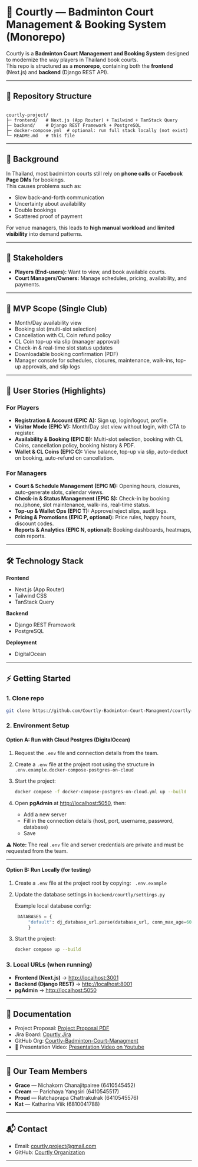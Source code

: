 # 🏸 Courtly — Badminton Court Management & Booking System (Monorepo)

Courtly is a **Badminton Court Management and Booking System** designed to modernize the way players in Thailand book courts.  
This repo is structured as a **monorepo**, containing both the **frontend** (Next.js) and **backend** (Django REST API).  

---

## 📂 Repository Structure

```

courtly-project/
├─ frontend/   # Next.js (App Router) + Tailwind + TanStack Query
├─ backend/    # Django REST Framework + PostgreSQL
├─ docker-compose.yml  # optional: run full stack locally (not exist)
└─ README.md   # this file

```

---

## 🎯 Background

In Thailand, most badminton courts still rely on **phone calls** or **Facebook Page DMs** for bookings.  
This causes problems such as:
- Slow back-and-forth communication
- Uncertainty about availability
- Double bookings
- Scattered proof of payment

For venue managers, this leads to **high manual workload** and **limited visibility** into demand patterns.

---

## 👥 Stakeholders

- **Players (End-users):** Want to view, and book available courts.  
- **Court Managers/Owners:** Manage schedules, pricing, availability, and payments.

---

## 🚀 MVP Scope (Single Club)

- Month/Day availability view
- Booking slot (multi-slot selection)
- Cancellation with CL Coin refund policy
- CL Coin top-up via slip (manager approval)
- Check-in & real-time slot status updates
- Downloadable booking confirmation (PDF)
- Manager console for schedules, closures, maintenance, walk-ins, top-up approvals, and slip logs

---

## 📝 User Stories (Highlights)

### For Players
- **Registration & Account (EPIC A):** Sign up, login/logout, profile.
- **Visitor Mode (EPIC V):** Month/Day slot view without login, with CTA to register.
- **Availability & Booking (EPIC B):** Multi-slot selection, booking with CL Coins, cancellation policy, booking history & PDF.
- **Wallet & CL Coins (EPIC C):** View balance, top-up via slip, auto-deduct on booking, auto-refund on cancellation.

### For Managers
- **Court & Schedule Management (EPIC M):** Opening hours, closures, auto-generate slots, calendar views.
- **Check-in & Status Management (EPIC S):** Check-in by booking no./phone, slot maintenance, walk-ins, real-time status.
- **Top-up & Wallet Ops (EPIC T):** Approve/reject slips, audit logs.
- **Pricing & Promotions (EPIC P, optional):** Price rules, happy hours, discount codes.
- **Reports & Analytics (EPIC N, optional):** Booking dashboards, heatmaps, coin reports.

---

## 🛠️ Technology Stack

**Frontend**
- Next.js (App Router)
- Tailwind CSS
- TanStack Query

**Backend**
- Django REST Framework
- PostgreSQL

**Deployment**
- DigitalOcean

---

## ⚡ Getting Started

### 1. Clone repo
```bash
git clone https://github.com/Courtly-Badminton-Court-Managment/courtly-project
````


### 2. Environment Setup

#### Option A: Run with Cloud Postgres (DigitalOcean)

1. Request the `.env` file and connection details from the team.
2. Create a `.env` file at the project root using the structure in `.env.example.docker-compose-postgres-on-cloud`
3. Start the project:

   ```bash
   docker compose -f docker-compose-postgres-on-cloud.yml up --build
   ```
4. Open **pgAdmin** at [http://localhost:5050](http://localhost:5050), then:

   * Add a new server
   * Fill in the connection details (host, port, username, password, database)
   * Save

⚠️ **Note:** The real `.env` file and server credentials are private and must be requested from the team.

---

#### Option B: Run Locally (for testing)

1. Create a `.env` file at the project root by copying: ` .env.example`

2. Update the database settings in `backend/courtly/settings.py`

   Example local database config:

   ```python
    DATABASES = {
        "default": dj_database_url.parse(database_url, conn_max_age=60),
        }
   ```
3. Start the project:

   ```bash
   docker compose up --build
   ```



### 3. Local URLs (when running)

* **Frontend (Next.js)** → [http://localhost:3001](http://localhost:3001)
* **Backend (Django REST)** → [http://localhost:8001](http://localhost:8001)
* **pgAdmin** → [http://localhost:5050](http://localhost:5050)

---
## 📖 Documentation

* Project Proposal: [Project Proposal PDF](https://drive.google.com/file/d/12xOk2idmqJrXaWnmxFgaFw4w6hojjo8z/view?usp=sharing)
* Jira Board: [Courtly Jira](https://courtly-badminton.atlassian.net/jira/software/projects/SCRUM/boards/1)
* GitHub Org: [Courtly-Badminton-Court-Managment](https://github.com/Courtly-Badminton-Court-Management)
* 🎥 Presentation Video: [Presentation Video on Youtube](https://www.youtube.com/playlist?list=PLy2euUO-1ED_5BwWGAM6IQy1v_EnQUnwQ)

---

## 👥 Our Team Members

* **Grace** — Nichakorn Chanajitpairee (6410545452)
* **Cream** — Parichaya Yangsiri (6410545517)
* **Proud** — Ratchaprapa Chattrakulrak (6410545576)
* **Kat** — Katharina Viik (6810041788)

---

## 📬 Contact

* Email: [courtly.project@gmail.com](mailto:courtly.project@gmail.com)
* GitHub: [Courtly Organization](https://github.com/Courtly-Badminton-Court-Management)

---

